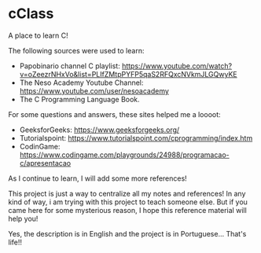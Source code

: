 # cClass

A place to learn C! 

The following sources were used to learn:
  - Papobinario channel C playlist: https://www.youtube.com/watch?v=oZeezrNHxVo&list=PLIfZMtpPYFP5qaS2RFQxcNVkmJLGQwyKE
  - The Neso Academy Youtube Channel: https://www.youtube.com/user/nesoacademy
  - The C Programming Language Book.

For some questions and answers, these sites helped me a loooot:

  - GeeksforGeeks: https://www.geeksforgeeks.org/
  - Tutorialspoint: https://www.tutorialspoint.com/cprogramming/index.htm
  - CodinGame: https://www.codingame.com/playgrounds/24988/programacao-c/apresentacao

As I continue to learn, I will add some more references!

This project is just a way to centralize all my notes and references! In any kind of way, i am trying with this project to teach someone else. But if you came here for some mysterious reason, I hope this reference material will help you! 

Yes, the description is in English and the project is in Portuguese... That's life!!
